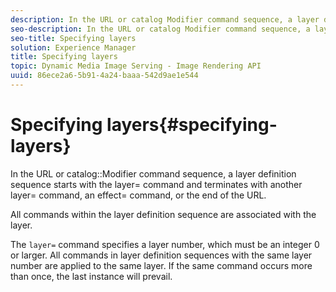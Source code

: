 ```yaml
---
description: In the URL or catalog Modifier command sequence, a layer definition sequence starts with the layer= command and terminates with another layer= command, an effect= command, or the end of the URL.
seo-description: In the URL or catalog Modifier command sequence, a layer definition sequence starts with the layer= command and terminates with another layer= command, an effect= command, or the end of the URL.
seo-title: Specifying layers
solution: Experience Manager
title: Specifying layers
topic: Dynamic Media Image Serving - Image Rendering API
uuid: 86ece2a6-5b91-4a24-baaa-542d9ae1e544
---
```


# Specifying layers{#specifying-layers}

In the URL or catalog::Modifier command sequence, a layer definition sequence starts with the layer= command and terminates with another layer= command, an effect= command, or the end of the URL.

All commands within the layer definition sequence are associated with the layer.

The `layer=` command specifies a layer number, which must be an integer 0 or larger. All commands in layer definition sequences with the same layer number are applied to the same layer. If the same command occurs more than once, the last instance will prevail. 

